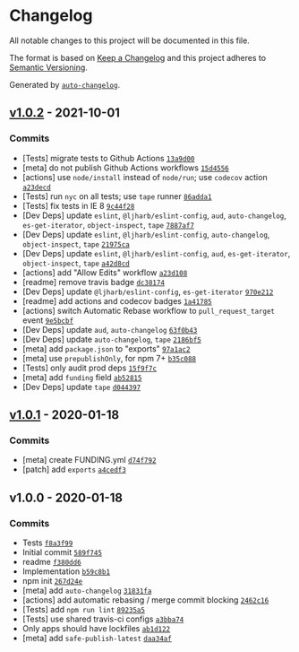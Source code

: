 # Changelog

All notable changes to this project will be documented in this file.

The format is based on [Keep a Changelog](https://keepachangelog.com/en/1.0.0/)
and this project adheres to [Semantic Versioning](https://semver.org/spec/v2.0.0.html).

Generated by [`auto-changelog`](https://github.com/CookPete/auto-changelog).

## [v1.0.2](https://github.com/ljharb/iterate-iterator/compare/v1.0.1...v1.0.2) - 2021-10-01

### Commits

- [Tests] migrate tests to Github Actions [`13a9d00`](https://github.com/ljharb/iterate-iterator/commit/13a9d00a301607a65f9ff2aa8f638ba6a5e041c2)
- [meta] do not publish Github Actions workflows [`15d4556`](https://github.com/ljharb/iterate-iterator/commit/15d4556fa2af40c4e2b8553fb2d88c573ece6400)
- [actions] use `node/install` instead of `node/run`; use `codecov` action [`a23decd`](https://github.com/ljharb/iterate-iterator/commit/a23decd18d5d290c174b66357d505bdded02586a)
- [Tests] run `nyc` on all tests; use `tape` runner [`86adda1`](https://github.com/ljharb/iterate-iterator/commit/86adda11de9a9cce0866c3ab1a48320527aeb0de)
- [Tests] fix tests in IE 8 [`9c44f28`](https://github.com/ljharb/iterate-iterator/commit/9c44f282d527869a0cbf178a1cbb53d62d02b989)
- [Dev Deps] update `eslint`, `@ljharb/eslint-config`, `aud`, `auto-changelog`, `es-get-iterator`, `object-inspect`, `tape` [`7887af7`](https://github.com/ljharb/iterate-iterator/commit/7887af72e52764d6faf7b4eaf76304b005261dd4)
- [Dev Deps] update `eslint`, `@ljharb/eslint-config`, `auto-changelog`, `object-inspect`, `tape` [`21975ca`](https://github.com/ljharb/iterate-iterator/commit/21975ca582cf812efb87726e23056c12df1956d2)
- [Dev Deps] update `eslint`, `@ljharb/eslint-config`, `aud`, `es-get-iterator`, `object-inspect`, `tape` [`a42d8cd`](https://github.com/ljharb/iterate-iterator/commit/a42d8cd001fd5a866375ba54d24ab82e71c8ad66)
- [actions] add "Allow Edits" workflow [`a23d108`](https://github.com/ljharb/iterate-iterator/commit/a23d108df3c60295deac052c640a3896583aa31e)
- [readme] remove travis badge [`dc38174`](https://github.com/ljharb/iterate-iterator/commit/dc3817435c3555991e84879e775792a05ea3d7e1)
- [Dev Deps] update `@ljharb/eslint-config`, `es-get-iterator` [`970e212`](https://github.com/ljharb/iterate-iterator/commit/970e212b70ac475b92476900c2f85dbfe1285b08)
- [readme] add actions and codecov badges [`1a41785`](https://github.com/ljharb/iterate-iterator/commit/1a417854e3d6d395e4226332706fcd37a67f9bb4)
- [actions] switch Automatic Rebase workflow to `pull_request_target` event [`9e5bcbf`](https://github.com/ljharb/iterate-iterator/commit/9e5bcbfd891f4ba0069f48a1d7c34e9367c1e921)
- [Dev Deps] update `aud`, `auto-changelog` [`63f0b43`](https://github.com/ljharb/iterate-iterator/commit/63f0b4354ce3e6114edfefd16dc451f9408038a2)
- [Dev Deps] update `auto-changelog`, `tape` [`2186bf5`](https://github.com/ljharb/iterate-iterator/commit/2186bf55ba6665243ebfe627ede6075323608b8f)
- [meta] add `package.json` to "exports" [`97a1ac2`](https://github.com/ljharb/iterate-iterator/commit/97a1ac25505d0b1e9d1fd39148f3c3b70be88a4f)
- [meta] use `prepublishOnly`, for npm 7+ [`b35c088`](https://github.com/ljharb/iterate-iterator/commit/b35c08895e53a2f54a7ac5e69b652194c041c952)
- [Tests] only audit prod deps [`15f9f7c`](https://github.com/ljharb/iterate-iterator/commit/15f9f7cc7e8a8098905021aae920069794d27481)
- [meta] add `funding` field [`ab52815`](https://github.com/ljharb/iterate-iterator/commit/ab52815bee18c7c7ef7034049ae1827c90a17142)
- [Dev Deps] update `tape` [`d044397`](https://github.com/ljharb/iterate-iterator/commit/d044397b05a45a9007205474d25150963f7eb08f)

## [v1.0.1](https://github.com/ljharb/iterate-iterator/compare/v1.0.0...v1.0.1) - 2020-01-18

### Commits

- [meta] create FUNDING.yml [`d74f792`](https://github.com/ljharb/iterate-iterator/commit/d74f792d94d21c63bc7d52e6d092d7a6fb4f6587)
- [patch] add `exports` [`a4cedf3`](https://github.com/ljharb/iterate-iterator/commit/a4cedf3ffd9d8b28624c3bbb055dd8eaca962e0a)

## v1.0.0 - 2020-01-18

### Commits

- Tests [`f8a3f99`](https://github.com/ljharb/iterate-iterator/commit/f8a3f99525f86f524f3ed97087201811d840b2e7)
- Initial commit [`589f745`](https://github.com/ljharb/iterate-iterator/commit/589f7457e31e147b7c4bca1506a65801c5e74f2b)
- readme [`f380dd6`](https://github.com/ljharb/iterate-iterator/commit/f380dd6499c08800f767fba68a56a1ddc8d97d57)
- Implementation [`b59c8b1`](https://github.com/ljharb/iterate-iterator/commit/b59c8b14690c0a3e49b17cb76b3b205393cf741b)
- npm init [`267d24e`](https://github.com/ljharb/iterate-iterator/commit/267d24e3bc8d1d128f1db9dc8c28e53ddd45d0be)
- [meta] add `auto-changelog` [`31831fa`](https://github.com/ljharb/iterate-iterator/commit/31831fa5b7c707c63d642b9835cb6afa1b29d4b0)
- [actions] add automatic rebasing / merge commit blocking [`2462c16`](https://github.com/ljharb/iterate-iterator/commit/2462c16144f7e723788c6ccd8c075491e3e6a7fa)
- [Tests] add `npm run lint` [`89235a5`](https://github.com/ljharb/iterate-iterator/commit/89235a53d884df596b5246ec2461c0d840396ac0)
- [Tests] use shared travis-ci configs [`a3bba74`](https://github.com/ljharb/iterate-iterator/commit/a3bba74149347ba9b122d8d1680837ae0d2dc190)
- Only apps should have lockfiles [`ab1d122`](https://github.com/ljharb/iterate-iterator/commit/ab1d122c05ffc7aa7706d197829f4099d4bec4b5)
- [meta] add `safe-publish-latest` [`daa34af`](https://github.com/ljharb/iterate-iterator/commit/daa34af4d532189344179d7fb2a35e5e8bfec61b)
